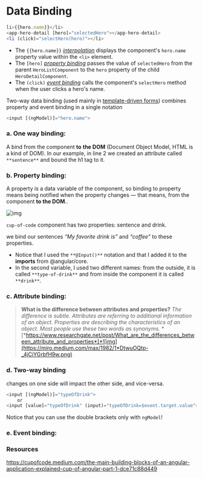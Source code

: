 # Data Binding

```typescript
li>{{hero.name}}</li>
<app-hero-detail [hero]="selectedHero"></app-hero-detail>
<li (click)="selectHero(hero)"></li>
```

- The `{{hero.name}}` [*interpolation*](https://angular.io/guide/interpolation) displays the component's `hero.name` property value within the `<li>` element.
- The `[hero]` [*property binding*](https://angular.io/guide/property-binding) passes the value of `selectedHero` from the parent `HeroListComponent` to the `hero` property of the child `HeroDetailComponent`.
- The `(click)` [*event binding*](https://angular.io/guide/user-input#binding-to-user-input-events) calls the component's `selectHero` method when the user clicks a hero's name.

Two-way data binding (used mainly in [template-driven forms](https://angular.io/guide/forms)) combines property and event binding in a single notation

```typescript
<input [(ngModel)]="hero.name">
```



### **a. One way binding:** 

A bind from the component **to** **the DOM** (Document Object Model, HTML is a kind of DOM). In our example, in line 2 we created an attribute called `**sentence**` and bound the h1 tag to it.



### **b. Property binding:** 

A property is a data variable of the component, so binding to property means being notified when the property changes — that means, from the component **to the DOM**..

![img](https://miro.medium.com/max/2944/1*Xi-v_y78jgo0RwzoNLdukA.png)

`cup-of-code` component has two properties: sentence and drink.

we bind our sentences *“My favorite drink is”* and *“coffee”* to these properties.

- Notice that I used the `**@Input()**` notation and that I added it to the **imports** from @angular/core.
- In the second variable, I used two different names: from the outside, it is called `**type-of-drink**` and from inside the component it is called `**drink**`.



### **c. Attribute binding:** 

> **What is the difference between attributes and properties?**
> *The difference is subtle.*
> *Attributes are referring to additional information of an object.*
> *Properties are describing the characteristics of an object.*
> *Most people use these two words as synonyms.*
> *[*https://www.researchgate.net/post/What_are_the_differences_between_attribute_and_properties*]*![img](https://miro.medium.com/max/1982/1*DtwuOQtp-_4jCiYGrbfH9w.png)



### **d. Two-way binding**

changes on one side will impact the other side, and vice-versa.

```typescript
<input [(ngModel)]="typeOfDrink"> 
    or
<input [value]="typeOfDrink" (input)="typeOfDrink=$event.target.value">
```

Notice that you can use the double brackets only with `ngModel`!



### **e. Event binding:**



### Resources

https://cupofcode.medium.com/the-main-building-blocks-of-an-angular-application-explained-cup-of-angular-part-1-dce71c88d449